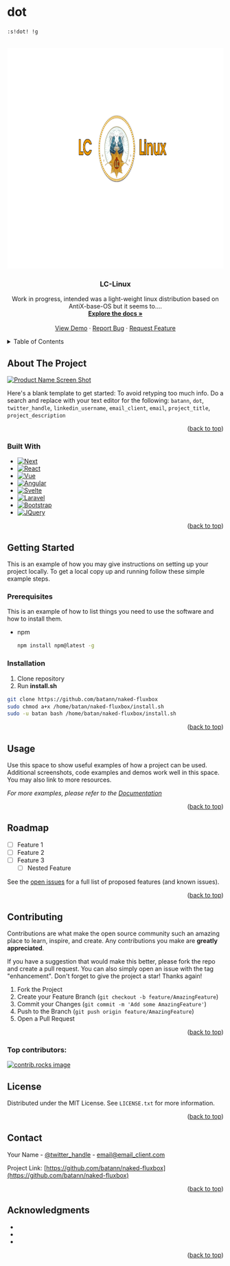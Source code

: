 # dot

<code>:s!dot! !g</code>
<a id="dot-top"></a>

<!-- PROJECT LOGO -->
<br />
<div align="center">
  <a href="https://github.com/batann/naked-fluxbox/images/logo.png">
    <img src="images/logo.png" alt="Logo" width="512" height="512">
  </a>

<h3 align="center">LC-Linux</h3>

  <p align="center">
    Work in progress,
    intended was a light-weight linux distribution based on AntiX-base-OS
    but it seems to....
    <br />
    <a href="https://github.com/batann/naked-fluxbox"><strong>Explore the docs »</strong></a>
    <br />
    <br />
    <a href="https://github.com/batann/naked-fluxbox">View Demo</a>
    ·
    <a href="https://github.com/batann/naked-fluxbox/issues/new?labels=bug&template=bug-report---.md">Report Bug</a>
    ·
    <a href="https://github.com/batann/naked-fluxbox/issues/new?labels=enhancement&template=feature-request---.md">Request Feature</a>
  </p>
</div>



<!-- TABLE OF CONTENTS -->
<details>
  <summary>Table of Contents</summary>
  <ol>
    <li>
      <a href="#about-the-project">About The Project</a>
      <ul>
        <li><a href="#built-with">Built With</a></li>
      </ul>
    </li>
    <li>
      <a href="#getting-started">Getting Started</a>
      <ul>
        <li><a href="#prerequisites">Prerequisites</a></li>
        <li><a href="#installation">Installation</a></li>
      </ul>
    </li>
    <li><a href="#usage">Usage</a></li>
    <li><a href="#roadmap">Roadmap</a></li>
    <li><a href="#contributing">Contributing</a></li>
    <li><a href="#license">License</a></li>
    <li><a href="#contact">Contact</a></li>
    <li><a href="#acknowledgments">Acknowledgments</a></li>
  </ol>
</details>



<!-- ABOUT THE PROJECT -->
## About The Project

[![Product Name Screen Shot][product-screenshot]](https://example.com)

Here's a blank template to get started: To avoid retyping too much info. Do a search and replace with your text editor for the following: `batann`, `dot`, `twitter_handle`, `linkedin_username`, `email_client`, `email`, `project_title`, `project_description`

<p align="right">(<a href="#dot-top">back to top</a>)</p>



### Built With

* [![Next][Next.js]][Next-url]
* [![React][React.js]][React-url]
* [![Vue][Vue.js]][Vue-url]
* [![Angular][Angular.io]][Angular-url]
* [![Svelte][Svelte.dev]][Svelte-url]
* [![Laravel][Laravel.com]][Laravel-url]
* [![Bootstrap][Bootstrap.com]][Bootstrap-url]
* [![JQuery][JQuery.com]][JQuery-url]

<p align="right">(<a href="#dot-top">back to top</a>)</p>



<!-- GETTING STARTED -->
## Getting Started

This is an example of how you may give instructions on setting up your project locally.
To get a local copy up and running follow these simple example steps.

### Prerequisites

This is an example of how to list things you need to use the software and how to install them.
* npm
  ```sh
  npm install npm@latest -g
  ```

### Installation


1. Clone repository
2. Run <b>install.sh</b>


 ```sh
git clone https://github.com/batann/naked-fluxbox
sudo chmod a+x /home/batan/naked-fluxbox/install.sh
sudo -u batan bash /home/batan/naked-fluxbox/install.sh
```

<p align="right">(<a href="#dot-top">back to top</a>)</p>



<!-- USAGE EXAMPLES -->
## Usage

Use this space to show useful examples of how a project can be used. Additional screenshots, code examples and demos work well in this space. You may also link to more resources.

_For more examples, please refer to the [Documentation](https://example.com)_

<p align="right">(<a href="#dot-top">back to top</a>)</p>



<!-- ROADMAP -->
## Roadmap

- [ ] Feature 1
- [ ] Feature 2
- [ ] Feature 3
    - [ ] Nested Feature

See the [open issues](https://github.com/batann/naked-fluxbox/issues) for a full list of proposed features (and known issues).

<p align="right">(<a href="#dot-top">back to top</a>)</p>



<!-- CONTRIBUTING -->
## Contributing

Contributions are what make the open source community such an amazing place to learn, inspire, and create. Any contributions you make are **greatly appreciated**.

If you have a suggestion that would make this better, please fork the repo and create a pull request. You can also simply open an issue with the tag "enhancement".
Don't forget to give the project a star! Thanks again!

1. Fork the Project
2. Create your Feature Branch (`git checkout -b feature/AmazingFeature`)
3. Commit your Changes (`git commit -m 'Add some AmazingFeature'`)
4. Push to the Branch (`git push origin feature/AmazingFeature`)
5. Open a Pull Request

<p align="right">(<a href="#dot-top">back to top</a>)</p>

### Top contributors:

<a href="https://github.com/batann/naked-fluxbox/graphs/contributors">
  <img src="https://contrib.rocks/image?repo=batann/naked-fluxbox" alt="contrib.rocks image" />
</a>



<!-- LICENSE -->
## License

Distributed under the MIT License. See `LICENSE.txt` for more information.

<p align="right">(<a href="#dot-top">back to top</a>)</p>



<!-- CONTACT -->
## Contact

Your Name - [@twitter_handle](https://twitter.com/twitter_handle) - email@email_client.com

Project Link: [https://github.com/batann/naked-fluxbox](https://github.com/batann/naked-fluxbox)

<p align="right">(<a href="#dot-top">back to top</a>)</p>



<!-- ACKNOWLEDGMENTS -->
## Acknowledgments

* []()
* []()
* []()

<p align="right">(<a href="#dot-top">back to top</a>)</p>



<!-- MARKDOWN LINKS & IMAGES -->
<!-- https://www.markdownguide.org/basic-syntax/#reference-style-links -->
[contributors-shield]: https://img.shields.io/github/contributors/batann/naked-fluxbox.svg?style=for-the-badge
[contributors-url]: https://github.com/batann/naked-fluxbox/graphs/contributors
[forks-shield]: https://img.shields.io/github/forks/batann/naked-fluxbox.svg?style=for-the-badge
[forks-url]: https://github.com/batann/naked-fluxbox/network/members
[stars-shield]: https://img.shields.io/github/stars/batann/naked-fluxbox.svg?style=for-the-badge
[stars-url]: https://github.com/batann/naked-fluxbox/stargazers
[issues-shield]: https://img.shields.io/github/issues/batann/naked-fluxbox.svg?style=for-the-badge
[issues-url]: https://github.com/batann/naked-fluxbox/issues
[license-shield]: https://img.shields.io/github/license/batann/naked-fluxbox.svg?style=for-the-badge
[license-url]: https://github.com/batann/naked-fluxbox/blob/master/LICENSE.txt
[linkedin-shield]: https://img.shields.io/badge/-LinkedIn-black.svg?style=for-the-badge&logo=linkedin&colorB=555
[linkedin-url]: https://linkedin.com/in/linkedin_username
[product-screenshot]: images/screenshot.png
[Next.js]: https://img.shields.io/badge/next.js-000000?style=for-the-badge&logo=nextdotjs&logoColor=white
[Next-url]: https://nextjs.org/
[React.js]: https://img.shields.io/badge/React-20232A?style=for-the-badge&logo=react&logoColor=61DAFB
[React-url]: https://reactjs.org/
[Vue.js]: https://img.shields.io/badge/Vue.js-35495E?style=for-the-badge&logo=vuedotjs&logoColor=4FC08D
[Vue-url]: https://vuejs.org/
[Angular.io]: https://img.shields.io/badge/Angular-DD0031?style=for-the-badge&logo=angular&logoColor=white
[Angular-url]: https://angular.io/
[Svelte.dev]: https://img.shields.io/badge/Svelte-4A4A55?style=for-the-badge&logo=svelte&logoColor=FF3E00
[Svelte-url]: https://svelte.dev/
[Laravel.com]: https://img.shields.io/badge/Laravel-FF2D20?style=for-the-badge&logo=laravel&logoColor=white
[Laravel-url]: https://laravel.com
[Bootstrap.com]: https://img.shields.io/badge/Bootstrap-563D7C?style=for-the-badge&logo=bootstrap&logoColor=white
[Bootstrap-url]: https://getbootstrap.com
[JQuery.com]: https://img.shields.io/badge/jQuery-0769AD?style=for-the-badge&logo=jquery&logoColor=white
[JQuery-url]: https://jquery.com 


